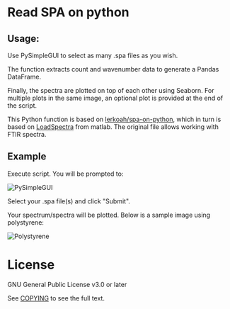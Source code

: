 # Read SPA on python

## Usage:

Use PySimpleGUI to select as many .spa files as you wish.

The function extracts count and wavenumber data to generate a Pandas DataFrame.

Finally, the spectra are plotted on top of each other using Seaborn. For multiple plots in the same image, an optional plot is provided at the end of the script.

This Python function is based on [lerkoah/spa-on-python](https://github.com/lerkoah/spa-on-python), which in turn is based on [LoadSpectra](https://la.mathworks.com/matlabcentral/fileexchange/57904-loadspectra) from matlab. The original file allows working with FTIR spectra.

## Example

Execute script. You will be prompted to:

![PySimpleGUI](https://user-images.githubusercontent.com/84137850/119478250-f24b0180-bd4f-11eb-8b08-17c38b479a92.PNG)

Select your .spa file(s) and click "Submit".

Your spectrum/spectra will be plotted. Below is a sample image using polystyrene:

![Polystyrene](https://user-images.githubusercontent.com/84137850/119478100-d0517f00-bd4f-11eb-88fc-8bc895a70fce.png)


# License
GNU General Public License v3.0 or later

See [COPYING](COPYING) to see the full text.
